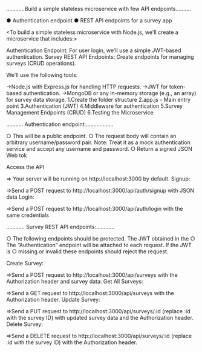  ............Build a simple stateless microservice with few API endpoints..........

 
● Authentication endpoint
● REST API endpoints for a survey app 


<To build a simple stateless microservice with Node.js, we'll create a microservice that includes:>

Authentication Endpoint: For user login, we'll use a simple JWT-based authentication.
Survey REST API Endpoints: Create endpoints for managing surveys (CRUD operations).

We'll use the following tools:

->Node.js with Express.js for handling HTTP requests.
->JWT for token-based authentication.
->MongoDB or any in-memory storage (e.g., an array) for survey data storage.
           1.Create the folder structure
           2.app.js - Main entry point
           3.Authentication (JWT)
           4.Middleware for authentication
           5.Survey Management Endpoints (CRUD)
           6.Testing the Microservice

........... Authentication endpoint:..................


○ This will be a public endpoint.
○ The request body will contain an arbitrary username/password pair.
Note:
Treat it as a mock authentication service and accept any username and
password.
○ Return a signed JSON Web tok

Access the API

=> Your server will be running on http://localhost:3000 by default.
Signup:

=>Send a POST request to http://localhost:3000/api/auth/signup with JSON data
Login:

=>Send a POST request to http://localhost:3000/api/auth/login with the same credentials


............ Survey REST API endpoints:............


○ The following endpoints should be protected. The JWT obtained in the
○ The “Authentication” endpoint will be attached to each request. If the JWT is
○ missing or invalid these endpoints should reject the request.


Create Survey:

=>Send a POST request to http://localhost:3000/api/surveys with the Authorization header and survey data:
Get All Surveys: 

=>Send a GET request to http://localhost:3000/api/surveys with the Authorization header.
Update Survey: 

=>Send a PUT request to http://localhost:3000/api/surveys/:id (replace :id with the survey ID) with updated survey data and the Authorization header.
Delete Survey: 

=>Send a DELETE request to http://localhost:3000/api/surveys/:id (replace :id with the survey ID) with the Authorization header.



